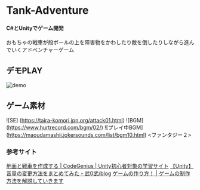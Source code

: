 # Tank-Adventure

#### C#とUnityでゲーム開発

おもちゃの戦車が段ボールの上を障害物をかわしたり敵を倒したりしながら進んでいくアドベンチャーゲーム
## デモPLAY
![demo](https://user-images.githubusercontent.com/63275973/112313097-d5139b80-8cea-11eb-8068-4473c53a69d9.gif)

## ゲーム素材

![SE] (https://taira-komori.jpn.org/attack01.html)
![BGM] (https://www.hurtrecord.com/bgm/02/)
![プレイ中BGM] (https://maoudamashii.jokersounds.com/list/bgm10.html)
<ファンタジー２>

### 参考サイト

[地面と戦車を作成する | CodeGenius | Unity初心者対象の学習サイト](https://codegenius.org/open/courses/24/sections/104)
[【Unity】 音量の変更方法をまとめてみた - 武0武/blog](https://bravememo.hatenablog.com/entry/2019/12/08/005415)
[ゲームの作り方！ | ゲームの制作方法を解説していきます](https://dkrevel.com/)


